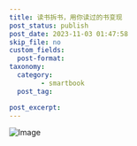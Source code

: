 ```yaml
---
title: 读书拆书，用你读过的书变现
post_status: publish
post_date: 2023-11-03 01:47:58
skip_file: no
custom_fields: 
  post-format: 
taxonomy:
  category:
        - smartbook
  post_tag:

post_excerpt: 
---
```

![Image](https://cdn.fendou.la/fendou/2020/03/1a8a2c31c2df9de74a7ab8663d9bd585.jpeg)

